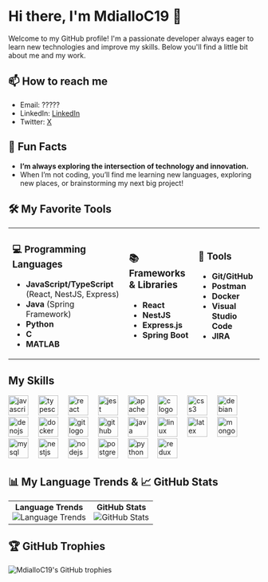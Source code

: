 # Hi there, I'm MdialloC19 👋

Welcome to my GitHub profile! I'm a passionate developer always eager to learn new technologies and improve my skills. Below you'll find a little bit about me and my work.

## 📫 How to reach me
- Email: ?????
- LinkedIn: [LinkedIn](https://www.linkedin.com/in/moussa-diallo2022/)
- Twitter: [X](https://x.com/mosikasika_c19)
## 🚀 Fun Facts  

- **I’m always exploring the intersection of technology and innovation.**  
- When I’m not coding, you’ll find me learning new languages, exploring new places, or brainstorming my next big project!  

## 🛠️ My Favorite Tools  

<table>
  <tr>
    <td>
      <h3>💻 Programming Languages</h3>
      <ul>
        <li><strong>JavaScript/TypeScript</strong> (React, NestJS, Express)</li>
        <li><strong>Java</strong> (Spring Framework)</li>
        <li><strong>Python</strong></li>
        <li><strong>C</strong></li>
        <li><strong>MATLAB</strong></li>
      </ul>
    </td>
    <td>
      <h3>📚 Frameworks & Libraries</h3>
      <ul>
        <li><strong>React</strong></li>
        <li><strong>NestJS</strong></li>
        <li><strong>Express.js</strong></li>
        <li><strong>Spring Boot</strong></li>
      </ul>
    </td>
    <td>
      <h3>🔧 Tools</h3>
      <ul>
        <li><strong>Git/GitHub</strong></li>
        <li><strong>Postman</strong></li>
        <li><strong>Docker</strong></li>
        <li><strong>Visual Studio Code</strong></li>
        <li><strong>JIRA</strong></li>
      </ul>
    </td>
  </tr>
</table>

## My Skills 

<div align="left">
  <img src="https://cdn.jsdelivr.net/gh/devicons/devicon/icons/javascript/javascript-original.svg" height="40" alt="javascript logo"  />
  <img width="12" />
  <img src="https://cdn.jsdelivr.net/gh/devicons/devicon/icons/typescript/typescript-original.svg" height="40" alt="typescript logo"  />
  <img width="12" />
  <img src="https://cdn.jsdelivr.net/gh/devicons/devicon/icons/react/react-original.svg" height="40" alt="react logo"  />
  <img width="12" />
  <img src="https://cdn.jsdelivr.net/gh/devicons/devicon/icons/jest/jest-plain.svg" height="40" alt="jest logo"  />
  <img width="12" />
  <img src="https://cdn.jsdelivr.net/gh/devicons/devicon/icons/apache/apache-original.svg" height="40" alt="apache logo"  />
  <img width="12" />
  <img src="https://cdn.jsdelivr.net/gh/devicons/devicon/icons/c/c-original.svg" height="40" alt="c logo"  />
  <img width="12" />
  <img src="https://cdn.jsdelivr.net/gh/devicons/devicon/icons/css3/css3-original.svg" height="40" alt="css3 logo"  />
  <img width="12" />
  <img src="https://cdn.jsdelivr.net/gh/devicons/devicon/icons/debian/debian-original.svg" height="40" alt="debian logo"  />
  <img width="12" />
  <img src="https://cdn.jsdelivr.net/gh/devicons/devicon/icons/denojs/denojs-original.svg" height="40" alt="denojs logo"  />
  <img width="12" />
  <img src="https://cdn.jsdelivr.net/gh/devicons/devicon/icons/docker/docker-original.svg" height="40" alt="docker logo"  />
  <img width="12" />
  <img src="https://cdn.jsdelivr.net/gh/devicons/devicon/icons/git/git-original.svg" height="40" alt="git logo"  />
  <img width="12" />
  <img src="https://cdn.jsdelivr.net/gh/devicons/devicon/icons/github/github-original.svg" height="40" alt="github logo"  />
  <img width="12" />
  <img src="https://cdn.jsdelivr.net/gh/devicons/devicon/icons/java/java-original.svg" height="40" alt="java logo"  />
  <img width="12" />
  <img src="https://cdn.jsdelivr.net/gh/devicons/devicon/icons/linux/linux-original.svg" height="40" alt="linux logo"  />
  <img width="12" />
  <img src="https://cdn.jsdelivr.net/gh/devicons/devicon/icons/latex/latex-original.svg" height="40" alt="latex logo"  />
  <img width="12" />
  <img src="https://cdn.jsdelivr.net/gh/devicons/devicon/icons/mongodb/mongodb-original.svg" height="40" alt="mongodb logo"  />
  <img width="12" />
  <img src="https://cdn.jsdelivr.net/gh/devicons/devicon/icons/mysql/mysql-original.svg" height="40" alt="mysql logo"  />
  <img width="12" />
  <img src="https://cdn.jsdelivr.net/gh/devicons/devicon/icons/nestjs/nestjs-original.svg" height="40" alt="nestjs logo"  />
  <img width="12" />
  <img src="https://cdn.jsdelivr.net/gh/devicons/devicon/icons/nodejs/nodejs-original.svg" height="40" alt="nodejs logo"  />
  <img width="12" />
  <img src="https://cdn.jsdelivr.net/gh/devicons/devicon/icons/postgresql/postgresql-original.svg" height="40" alt="postgresql logo"  />
  <img width="12" />
  <img src="https://cdn.jsdelivr.net/gh/devicons/devicon/icons/python/python-original.svg" height="40" alt="python logo"  />
  <img width="12" />
  <img src="https://cdn.jsdelivr.net/gh/devicons/devicon/icons/redux/redux-original.svg" height="40" alt="redux logo"  />
</div>


## 📊 My Language Trends & 📈 GitHub Stats  
<table>
  <tr>
    <td align="center">
      <b>Language Trends</b><br>
      <img src="https://api.githubtrends.io/user/svg/MdialloC19/langs?time_range=one_year&use_percent=True&theme=bright_lights" alt="Language Trends">
    </td>
    <td align="center">
      <b>GitHub Stats</b><br>
      <img src="https://github-readme-stats.vercel.app/api?username=MdialloC19&show_icons=true&theme=radical" alt="GitHub Stats">
    </td>
  </tr>
</table>

## 🏆 GitHub Trophies
![MdialloC19's GitHub trophies](https://github-profile-trophy.vercel.app/?username=MdialloC19&theme=radical)
